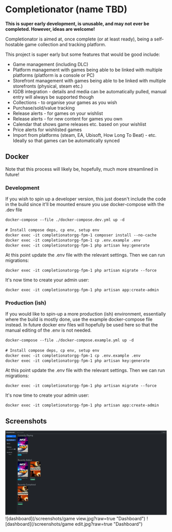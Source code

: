 # Completionator (name TBD)

**This is super early development, is unusable, and may not ever be completed. However, ideas are welcome!**

Completionator is aimed at, once complete (or at least ready), being a self-hostable game collection and tracking platform.

This project is super early but some features that would be good include:
* Game management (including DLC)
* Platform management with games being able to be linked with multiple platforms (platform is a console or PC)
* Storefront management with games being able to be linked with multiple storefronts (physical, steam etc.)
* IGDB integration - details and media can be automatically pulled, manual entry will always be supported though
* Collections - to organise your games as you wish
* Purchase/sold/value tracking
* Release alerts - for games on your wishlist
* Release alerts - for new content for games you own
* Calendar that shows game releases etc. based on your wishlist
* Price alerts for wishlisted games
* Import from platforms (steam, EA, Ubisoft, How Long To Beat) - etc. Ideally so that games can be automatically synced

## Docker
Note that this process will likely be, hopefully, much more streamlined in future!

### Development
If you wish to spin up a developer version, this just doesn't include the code in the build since it'll be mounted ensure you use docker-compose with the .dev file
```
docker-compose --file ./docker-compose.dev.yml up -d

# Install compose deps, cp env, setup env
docker exec -it completionatorgg-fpm-1 composer install --no-cache
docker exec -it completionatorgg-fpm-1 cp .env.example .env
docker exec -it completionatorgg-fpm-1 php artisan key:generate
```
At this point update the .env file with the relevant settings. Then we can run migrations:
```
docker exec -it completionatorgg-fpm-1 php artisan migrate --force
```
It's now time to create your admin user:
```
docker exec -it completionatorgg-fpm-1 php artisan app:create-admin
```

### Production (ish)
If you would like to spin-up a more production (ish) environment, essentially where the build is mostly done, use the example docker-compose file instead.
In future docker env files will hopefully be used here so that the manual editing of the .env is not needed.

```
docker-compose --file ./docker-compose.example.yml up -d

# Install compose deps, cp env, setup env
docker exec -it completionatorgg-fpm-1 cp .env.example .env
docker exec -it completionatorgg-fpm-1 php artisan key:generate
```
At this point update the .env file with the relevant settings. Then we can run migrations:
```
docker exec -it completionatorgg-fpm-1 php artisan migrate --force
```
It's now time to create your admin user:
```
docker exec -it completionatorgg-fpm-1 php artisan app:create-admin
```

## Screenshots
![dashboard](/screenshots/dashboard.jpg?raw=true "Dashboard")
![dashboard](/screenshots/game view.jpg?raw=true "Dashboard")
![dashboard](/screenshots/game edit.jpg?raw=true "Dashboard")